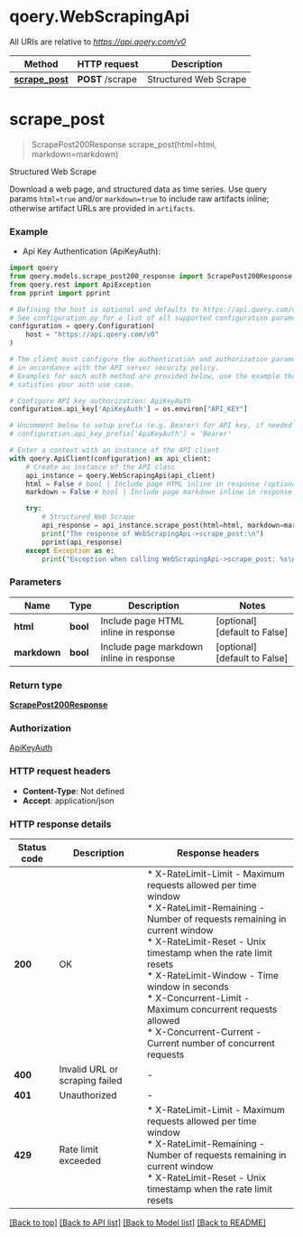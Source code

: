 # qoery.WebScrapingApi

All URIs are relative to *https://api.qoery.com/v0*

Method | HTTP request | Description
------------- | ------------- | -------------
[**scrape_post**](WebScrapingApi.md#scrape_post) | **POST** /scrape | Structured Web Scrape


# **scrape_post**
> ScrapePost200Response scrape_post(html=html, markdown=markdown)

Structured Web Scrape

Download a web page, and structured data as time series. Use query params `html=true` and/or `markdown=true` to include raw artifacts inline; otherwise artifact URLs are provided in `artifacts`.

### Example

* Api Key Authentication (ApiKeyAuth):

```python
import qoery
from qoery.models.scrape_post200_response import ScrapePost200Response
from qoery.rest import ApiException
from pprint import pprint

# Defining the host is optional and defaults to https://api.qoery.com/v0
# See configuration.py for a list of all supported configuration parameters.
configuration = qoery.Configuration(
    host = "https://api.qoery.com/v0"
)

# The client must configure the authentication and authorization parameters
# in accordance with the API server security policy.
# Examples for each auth method are provided below, use the example that
# satisfies your auth use case.

# Configure API key authorization: ApiKeyAuth
configuration.api_key['ApiKeyAuth'] = os.environ["API_KEY"]

# Uncomment below to setup prefix (e.g. Bearer) for API key, if needed
# configuration.api_key_prefix['ApiKeyAuth'] = 'Bearer'

# Enter a context with an instance of the API client
with qoery.ApiClient(configuration) as api_client:
    # Create an instance of the API class
    api_instance = qoery.WebScrapingApi(api_client)
    html = False # bool | Include page HTML inline in response (optional) (default to False)
    markdown = False # bool | Include page markdown inline in response (optional) (default to False)

    try:
        # Structured Web Scrape
        api_response = api_instance.scrape_post(html=html, markdown=markdown)
        print("The response of WebScrapingApi->scrape_post:\n")
        pprint(api_response)
    except Exception as e:
        print("Exception when calling WebScrapingApi->scrape_post: %s\n" % e)
```



### Parameters


Name | Type | Description  | Notes
------------- | ------------- | ------------- | -------------
 **html** | **bool**| Include page HTML inline in response | [optional] [default to False]
 **markdown** | **bool**| Include page markdown inline in response | [optional] [default to False]

### Return type

[**ScrapePost200Response**](ScrapePost200Response.md)

### Authorization

[ApiKeyAuth](../README.md#ApiKeyAuth)

### HTTP request headers

 - **Content-Type**: Not defined
 - **Accept**: application/json

### HTTP response details

| Status code | Description | Response headers |
|-------------|-------------|------------------|
**200** | OK |  * X-RateLimit-Limit - Maximum requests allowed per time window <br>  * X-RateLimit-Remaining - Number of requests remaining in current window <br>  * X-RateLimit-Reset - Unix timestamp when the rate limit resets <br>  * X-RateLimit-Window - Time window in seconds <br>  * X-Concurrent-Limit - Maximum concurrent requests allowed <br>  * X-Concurrent-Current - Current number of concurrent requests <br>  |
**400** | Invalid URL or scraping failed |  -  |
**401** | Unauthorized |  -  |
**429** | Rate limit exceeded |  * X-RateLimit-Limit - Maximum requests allowed per time window <br>  * X-RateLimit-Remaining - Number of requests remaining in current window <br>  * X-RateLimit-Reset - Unix timestamp when the rate limit resets <br>  |

[[Back to top]](#) [[Back to API list]](../README.md#documentation-for-api-endpoints) [[Back to Model list]](../README.md#documentation-for-models) [[Back to README]](../README.md)

